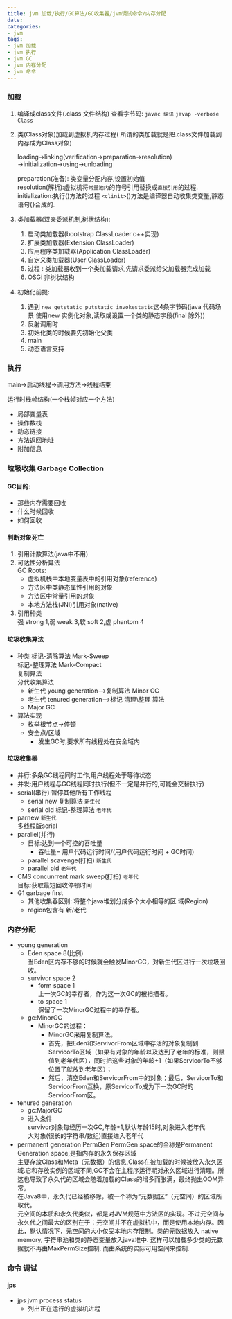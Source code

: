 ```yaml
---
title: jvm 加载/执行/GC算法/GC收集器/jvm调试命令/内存分配
date:
categories:
- jvm
tags:
- jvm 加载
- jvm 执行
- jvm GC
- jvm 内存分配
- jvm 命令
---
```


### 加载
1. 编译成class文件(.class 文件结构)
    查看字节码: 
        `javac 编译`
        `javap -verbose Class`
2. 类(Class对象)加载到虚拟机内存过程(
    所谓的类加载就是把.class文件加载到内存成为Class对象) 
     
    loading->linking(verification->preparation->resolution)  
    ->initialization->using->unloading  

    preparation(准备): 类变量分配内存,设置初始值  
    resolution(解析):虚拟机将`常量池内`的符号引用替换成`直接引用`的过程.  
    initialization:执行<clinit>()方法的过程
      ``<clinit>``()方法是编译器自动收集类变量,静态语句{}合成的.  

3. 类加载器(双亲委派机制,树状结构):  
      1. 启动类加载器(bootstrap ClassLoader c++实现)  
      2. 扩展类加载器(Extension ClassLoader)  
      3. 应用程序类加载器(Application ClassLoader)  
      4. 自定义类加载器(User ClassLoader)  
      5. 过程 : 类加载器收到一个类加载请求,先请求委派给父加载器完成加载  
      6. OSGi 非树状结构   
4. 初始化前提:
      1. 遇到 `new getstatic putstatic invokestatic`这4条字节码(java 代码场景 使用new 实例化对象,读取或设置一个类的静态字段(final 除外))  
      2. 反射调用时  
      3. 初始化类的时候要先初始化父类  
      4. main  
      5. 动态语言支持  

### 执行
main->启动线程->调用方法->线程结束  

运行时栈帧结构(一个栈帧对应一个方法)  
  -  局部变量表  
  -  操作数栈  
  -  动态链接  
  -  方法返回地址  
  -  附加信息  

### 垃圾收集 Garbage Collection
#### GC目的:  
  + 那些内存需要回收  
  + 什么时候回收  
  + 如何回收 
     
#### 判断对象死亡  
  1. 引用计数算法(java中不用)  
  2. 可达性分析算法  
      GC Roots:  
        - 虚拟机栈中本地变量表中的引用对象(reference)  
        - 方法区中类静态属性引用的对象  
        - 方法区中常量引用的对象  
        - 本地方法栈(JNI)引用对象(native)  
  3. 引用种类  
      强 strong 1,弱 weak 3,软 soft 2,虚 phantom 4  

#### 垃圾收集算法  
  + 种类
      标记-清除算法 Mark-Sweep  
      标记-整理算法 Mark-Compact  
      复制算法  
      分代收集算法  
      - 新生代 young generation-->复制算法 Minor GC  
      - 老生代 tenured generation-->标记 清理\整理 算法
      - Major GC  
  + 算法实现  
      - 枚举根节点->停顿  
      - 安全点/区域  
        - 发生GC时,要求所有线程处在安全域内  

#### 垃圾收集器  
  + 并行:多条GC线程同时工作,用户线程处于等待状态  
  + 并发:用户线程与GC线程同时执行(但不一定是并行的,可能会交替执行)
  + serial(串行) 暂停其他所有工作线程  
    -  serial new 复制算法  `新生代`  
    -  serial old 标记-整理算法 `老年代`  
  + parnew  `新生代`  
      多线程版serial  
  + parallel(并行)  
      - 目标:达到一个可控的吞吐量  
        -  吞吐量= 用户代码运行时间/(用户代码运行时间 + GC时间)  
      - parallel scavenge(打扫) `新生代`  
      - parallel old `老年代`  
  + CMS concunrrent mark sweep(打扫) `老年代`  
      目标:获取最短回收停顿时间  
  + G1 garbage first  
      - 其他收集器区别: 将整个java堆划分成多个大小相等的区 域(Region)  
      - region包含有 新/老代  

### 内存分配
+ young generation
    - Eden space 8(比例)  
        当Eden区内存不够的时候就会触发MinorGC，对新生代区进行一次垃圾回收。
    - survivor space 2  
      - form space 1  
          上一次GC的幸存者，作为这一次GC的被扫描者。  
      - to space 1  
          保留了一次MinorGC过程中的幸存者。  
    - gc:MinorGC  
      + MinorGC的过程：  
        - MinorGC采用复制算法。  
        - 首先，把Eden和ServivorFrom区域中存活的对象复制到ServicorTo区域（如果有对象的年龄以及达到了老年的标准，则赋值到老年代区），同时把这些对象的年龄+1（如果ServicorTo不够位置了就放到老年区）；  
        - 然后，清空Eden和ServicorFrom中的对象；最后，ServicorTo和ServicorFrom互换，原ServicorTo成为下一次GC时的ServicorFrom区。
+ tenured generation
    - gc:MajorGC
    - 进入条件  
        survivor对象每经历一次GC,年龄+1,默认年龄15时,对象进入老年代  
        大对象(很长的字符串/数组)直接进入老年代  
+ permanent generation
    PermGen PermGen space的全称是Permanent Generation space,是指内存的永久保存区域  
    主要存放Class和Meta（元数据）的信息,Class在被加载的时候被放入永久区域.它和存放实例的区域不同,GC不会在主程序运行期对永久区域进行清理。所这也导致了永久代的区域会随着加载的Class的增多而胀满，最终抛出OOM异常。  
    在Java8中，永久代已经被移除，被一个称为“元数据区”（元空间）的区域所取代。  
    元空间的本质和永久代类似，都是对JVM规范中方法区的实现。不过元空间与永久代之间最大的区别在于：元空间并不在虚拟机中，而是使用本地内存。因此，默认情况下，元空间的大小仅受本地内存限制。类的元数据放入 native memory, 字符串池和类的静态变量放入java堆中. 这样可以加载多少类的元数据就不再由MaxPermSize控制, 而由系统的实际可用空间来控制.

### 命令 调试
#### jps
+ jps jvm process status  
    - 列出正在运行的虚拟机进程
